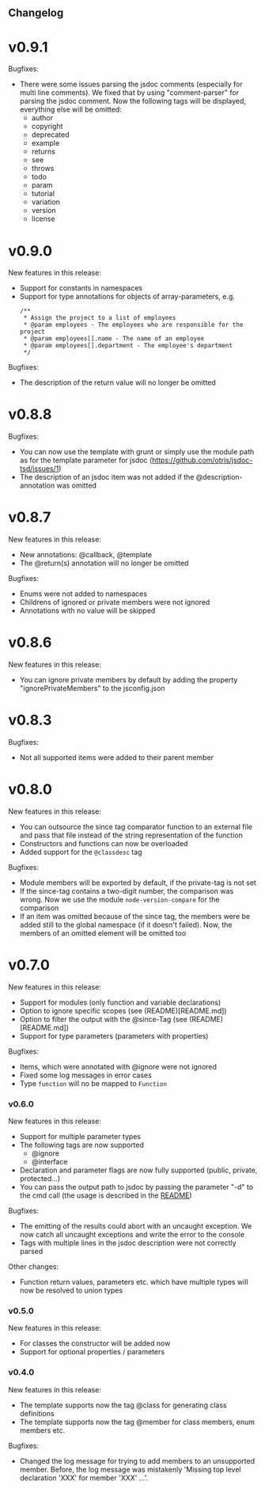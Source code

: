 ## Changelog

# v0.9.1
Bugfixes:
 - There were some issues parsing the jsdoc comments (especially for multi line comments).
   We fixed that by using "comment-parser" for parsing the jsdoc comment. Now the following
   tags will be displayed, everything else will be omitted:
    - author
    - copyright
    - deprecated
    - example
    - returns
    - see
    - throws
    - todo
    - param
    - tutorial
    - variation
    - version
    - license

# v0.9.0
New features in this release:
 - Support for constants in namespaces
 - Support for type annotations for objects of array-parameters, e.g.
   ```
   /**
    * Assign the project to a list of employees
    * @param employees - The employees who are responsible for the project
    * @param employees[].name - The name of an employee
    * @param employees[].department - The employee's department
    */
   ```

Bugfixes:
 - The description of the return value will no longer be omitted

# v0.8.8
Bugfixes:
 - You can now use the template with grunt or simply use the module path as for the template parameter for jsdoc (https://github.com/otris/jsdoc-tsd/issues/1)
 - The description of an jsdoc item was not added if the @description-annotation was omitted

# v0.8.7
New features in this release:
 - New annotations: @callback, @template
 - The @return(s) annotation will no longer be omitted

Bugfixes:
 - Enums were not added to namespaces
 - Childrens of ignored or private members were not ignored
 - Annotations with no value will be skipped

# v0.8.6
New features in this release:
 - You can ignore private members by default by adding the property "ignorePrivateMembers"
   to the jsconfig.json

# v0.8.3
Bugfixes:
 - Not all supported items were added to their parent member

# v0.8.0
New features in this release:
 - You can outsource the since tag comparator function to an external file and pass that file instead of the string representation of the function
 - Constructors and functions can now be overloaded
 - Added support for the ```@classdesc``` tag

Bugfixes:
 - Module members will be exported by default, if the private-tag is not set
 - If the since-tag contains a two-digit number, the comparison was wrong. Now we use the module ```node-version-compare``` for the comparison
 - If an item was omitted because of the since tag, the members were be added still to the global namespace (if it doesn't failed). Now, the members of an omitted element will be omitted too

# v0.7.0
New features in this release:
 - Support for modules (only function and variable declarations)
 - Option to ignore specific scopes (see (README)[README.md])
 - Option to filter the output with the @since-Tag (see (README)[README.md])
 - Support for type parameters (parameters with properties)

Bugfixes:
 - Items, which were annotated with @ignore were not ignored
 - Fixed some log messages in error cases
 - Type ```function``` will no be mapped to ```Function```

### v0.6.0
New features in this release:
 - Support for multiple parameter types
 - The following tags are now supported
   - @ignore
   - @interface
 - Declaration and parameter flags are now fully supported (public, private, protected...)
 - You can pass the output path to jsdoc by passing the parameter "-d" to the cmd call
   (the usage is described in the [README](README.md#Output-directory-/-file))

Bugfixes:
 - The emitting of the results could abort with an uncaught exception. We now catch all uncaught
   exceptions and write the error to the console
 - Tags with multiple lines in the jsdoc description were not correctly parsed

Other changes:
 - Function return values, parameters etc. which have multiple types will now be resolved to union
   types

### v0.5.0
New features in this release:
 - For classes the constructor will be added now
 - Support for optional properties / parameters

### v0.4.0
New features in this release:
 - The template supports now the tag @class for generating class definitions
 - The template supports now the tag @member for class members, enum members etc.

Bugfixes:
 - Changed the log message for trying to add members to an unsupported member. Before, the log message
   was mistakenly 'Missing top level declaration 'XXX' for member 'XXX' ...'. 
